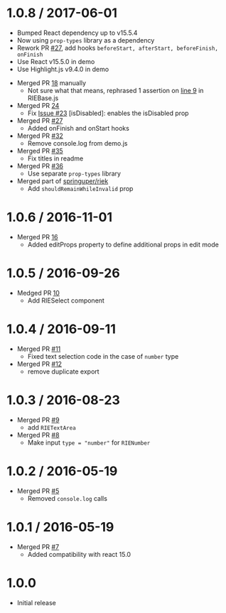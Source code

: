 1.0.8 / 2017-06-01
==================

- Bumped React dependency up to v15.5.4
- Now using `prop-types` library as a dependency
- Rework PR [#27](https://github.com/kaivi/riek/pull/27), add hooks `beforeStart, afterStart, beforeFinish, onFinish`
- Use React v15.5.0 in demo
- Use Highlight.js v9.4.0 in demo

* Merged PR [18](https://github.com/kaivi/riek/pull/16) manually
  - Not sure what that means, rephrased 1 assertion on [line 9](https://github.com/kaivi/riek/blob/master/src/RIEBase.js#L10) in RIEBase.js
* Merged PR [24](https://github.com/kaivi/riek/pull/24)
  - Fix [Issue #23](https://github.com/kaivi/riek/issues/23) [isDisabled]: enables the isDisabled prop
* Merged PR [#27](https://github.com/kaivi/riek/pull/27)
  - Added onFinish and onStart hooks
* Merged PR [#32](https://github.com/kaivi/riek/pull/32)
  - Remove console.log from demo.js
* Merged PR [#35](https://github.com/kaivi/riek/pull/35)
  - Fix titles in readme
* Merged PR [#36](https://github.com/kaivi/riek/pull/36)
  - Use separate `prop-types` library
* Merged part of [springuper/riek](https://github.com/springuper/riek/commit/741c75d808f25d3ef5ecf1483162e24abb6bd677)
  - Add `shouldRemainWhileInvalid` prop

1.0.6 / 2016-11-01
==================

* Merged PR [16](https://github.com/kaivi/riek/pull/16)
  - Added editProps property to define additional props in edit mode

1.0.5 / 2016-09-26
==================

* Medged PR [10](https://github.com/kaivi/riek/pull/10)
  - Add RIESelect component

1.0.4 / 2016-09-11
==================

* Merged PR [#11](https://github.com/kaivi/riek/pull/9)
  - Fixed text selection code in the case of `number` type
* Merged PR [#12](https://github.com/kaivi/riek/pull/12)
  - remove duplicate export

1.0.3 / 2016-08-23
==================

* Merged PR [#9](https://github.com/kaivi/riek/pull/9)
  - add `RIETextArea`
* Merged PR [#8](https://github.com/kaivi/riek/pull/8)
  - Make input `type = "number"` for `RIENumber`

1.0.2 / 2016-05-19
==================

* Merged PR [#5](https://github.com/kaivi/riek/pull/5)
  - Removed `console.log` calls

1.0.1 / 2016-05-19
==================

* Merged PR [#7](https://github.com/kaivi/riek/pull/7)
  - Added compatibility with react 15.0

1.0.0
==================

* Initial release
